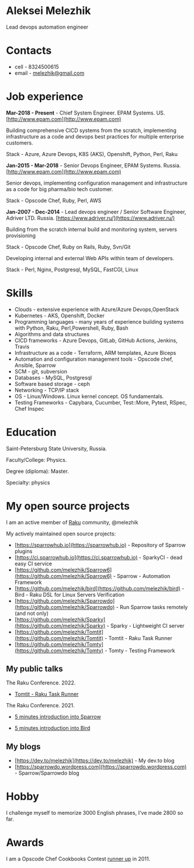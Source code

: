 # Aleksei Melezhik 

Lead devops automation engineer

# Contacts

* cell - 8324500615
* email - melezhik@gmail.com

# Job experience

**Mar-2018 - Present** - Chief System Engineer. EPAM Systems. US. [http://www.epam.com](http://www.epam.com)

Building comprehensive CICD systems from the scratch, implementing infrastructure as a code and devops best practices for multiple enterprise customers.

Stack - Azure, Azure Devops, K8S (AKS), Openshift, Python, Perl, Raku

**Jan-2015 - Mar-2018** - Senior Devops Engineer, EPAM Systems. Russia. [http://www.epam.com](http://www.epam.com)

Senior devops, implementing configuration management and infrastructure as a code for big pharma/bio tech customer.

Stack - Opscode Chef, Ruby, Perl, AWS

**Jan-2007 - Dec-2014** - Lead devops engineer / Senior Software Engineer, Adriver LTD. Russia. [https://www.adriver.ru/](https://www.adriver.ru/)

Building from the scratch internal build and monitoring system, servers provisioning

Stack -  Opscode Chef, Ruby on Rails, Ruby, Svn/Git

Developing internal and external Web APIs within team of developers.

Stack - Perl, Nginx, Postgresql, MySQL, FastCGI, Linux

# Skills

* Clouds - extensive experience with Azure/Azure Devops,OpenStack
* Kubernetes - AKS, Openshift, Docker
* Programming languages - many years of experience building 
systems with Python, Raku, Perl,Powershell, Ruby, Bash
* Algorithms and data structures
* CICD frameworks - Azure Devops, GitLab, GitHub Actions, Jenkins, Travis
* Infrastructure as a code - Terraform, ARM templates, Azure Biceps
* Automation and configuration management tools - Opscode chef, Ansible, Sparrow
* SCM - git, subversion
* Databases - MySQL, Postgresql
* Software based storage - ceph
* Networking - TCP/IP stack
* OS - Linux/Windows. Linux kernel concept. OS fundamentals. 
* Testing Frameworks - Capybara, Cucumber, Test::More, Pytest, RSpec, Chef Inspec

# Education

Saint-Petersburg State University, Russia. 

Faculty/College: Physics. 

Degree (diploma): Master. 

Specialty: physics

# My open source projects

I am an active member of [Raku](https://raku.org) community, @melezhik

My actively maintained open source projects:

* [https://sparrowhub.io](https://sparrowhub.io) - Repository of Sparrow plugins
* [https://ci.sparrowhub.io](https://ci.sparrowhub.io) - SparkyCI - dead easy CI service
* [https://github.com/melezhik/Sparrow6](https://github.com/melezhik/Sparrow6) - Sparrow - Automation Framework
* [https://github.com/melezhik/bird](https://github.com/melezhik/bird) - Bird - Raku DSL for Linux Servers Verification
* [https://github.com/melezhik/Sparrowdo](https://github.com/melezhik/Sparrowdo) - Run Sparrow tasks remotely (and not only)
* [https://github.com/melezhik/Sparky](https://github.com/melezhik/Sparky) - Sparky - Lightweight CI server
* [https://github.com/melezhik/Tomtit](https://github.com/melezhik/Tomtit) - Tomtit - Raku Task Runner
* [https://github.com/melezhik/Tomty](https://github.com/melezhik/Tomty) - Tomty - Testing Framework

## My public talks

The Raku Conference. 2022.

* [Tomtit - Raku Task Runner](https://twitter.com/melezhik2/status/1558570476812787713)

The Raku Conference. 2021.

* [5 minutes introduction into Sparrow](https://conf.raku.org/talk/164)

* [5 minutes introduction into Bird](https://conf.raku.org/talk/165)

## My blogs

* [https://dev.to/melezhik](https://dev.to/melezhik) - My dev.to blog
* [https://sparrowdo.wordpress.com](https://sparrowdo.wordpress.com) - Sparrow/Sparrowdo blog

# Hobby

I challenge myself to memorize 3000 English phrases, I've made 2800 so far.

# Awards

I am a Opscode Chef Cookbooks Contest [runner up](https://blog.chef.io/the-cookbook-contest-is-over-and-the-winners-are/) in 2011.
